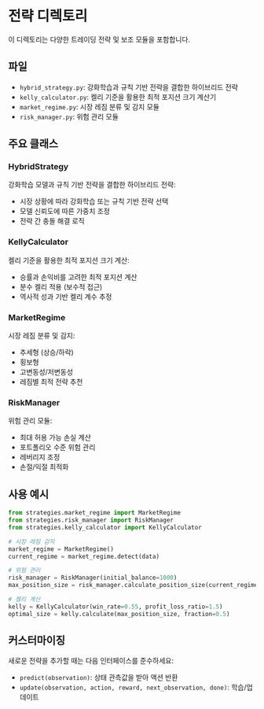 # 전략 디렉토리

이 디렉토리는 다양한 트레이딩 전략 및 보조 모듈을 포함합니다.

## 파일

- `hybrid_strategy.py`: 강화학습과 규칙 기반 전략을 결합한 하이브리드 전략
- `kelly_calculator.py`: 켈리 기준을 활용한 최적 포지션 크기 계산기
- `market_regime.py`: 시장 레짐 분류 및 감지 모듈
- `risk_manager.py`: 위험 관리 모듈

## 주요 클래스

### HybridStrategy

강화학습 모델과 규칙 기반 전략을 결합한 하이브리드 전략:

- 시장 상황에 따라 강화학습 또는 규칙 기반 전략 선택
- 모델 신뢰도에 따른 가중치 조정
- 전략 간 충돌 해결 로직

### KellyCalculator

켈리 기준을 활용한 최적 포지션 크기 계산:

- 승률과 손익비를 고려한 최적 포지션 계산
- 분수 켈리 적용 (보수적 접근)
- 역사적 성과 기반 켈리 계수 추정

### MarketRegime

시장 레짐 분류 및 감지:

- 추세형 (상승/하락)
- 횡보형
- 고변동성/저변동성
- 레짐별 최적 전략 추천

### RiskManager

위험 관리 모듈:

- 최대 허용 가능 손실 계산
- 포트폴리오 수준 위험 관리
- 레버리지 조정
- 손절/익절 최적화

## 사용 예시

```python
from strategies.market_regime import MarketRegime
from strategies.risk_manager import RiskManager
from strategies.kelly_calculator import KellyCalculator

# 시장 레짐 감지
market_regime = MarketRegime()
current_regime = market_regime.detect(data)

# 위험 관리
risk_manager = RiskManager(initial_balance=1000)
max_position_size = risk_manager.calculate_position_size(current_regime)

# 켈리 계산
kelly = KellyCalculator(win_rate=0.55, profit_loss_ratio=1.5)
optimal_size = kelly.calculate(max_position_size, fraction=0.5)
```

## 커스터마이징

새로운 전략을 추가할 때는 다음 인터페이스를 준수하세요:

- `predict(observation)`: 상태 관측값을 받아 액션 반환
- `update(observation, action, reward, next_observation, done)`: 학습/업데이트